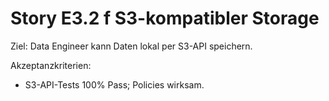 # Story E3.2  f S3-kompatibler Storage

Ziel: Data Engineer kann Daten lokal per S3-API speichern.

Akzeptanzkriterien:
- S3-API-Tests 100% Pass; Policies wirksam.
